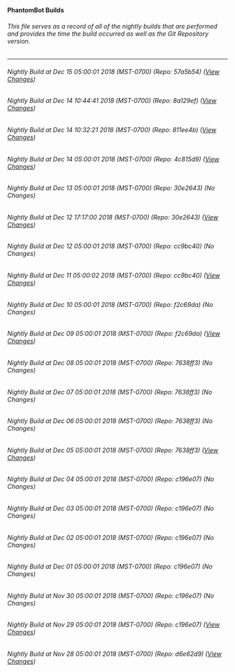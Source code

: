 **PhantomBot Builds**

###### This file serves as a record of all of the nightly builds that are performed and provides the time the build occurred as well as the Git Repository version.
-------------------------------------------------------------------------------------------------------------
###### Nightly Build at Dec 15 05:00:01 2018 (MST-0700) (Repo: 57a5b54) ([View Changes](https://github.com/PhantomBot/PhantomBot/compare/8a129ef...57a5b54))
###### Nightly Build at Dec 14 10:44:41 2018 (MST-0700) (Repo: 8a129ef) ([View Changes](https://github.com/PhantomBot/PhantomBot/compare/811ee4b...8a129ef))
###### Nightly Build at Dec 14 10:32:21 2018 (MST-0700) (Repo: 811ee4b) ([View Changes](https://github.com/PhantomBot/PhantomBot/compare/4c815d9...811ee4b))
###### Nightly Build at Dec 14 05:00:01 2018 (MST-0700) (Repo: 4c815d9) ([View Changes](https://github.com/PhantomBot/PhantomBot/compare/30e2643...4c815d9))
###### Nightly Build at Dec 13 05:00:01 2018 (MST-0700) (Repo: 30e2643) (No Changes)
###### Nightly Build at Dec 12 17:17:00 2018 (MST-0700) (Repo: 30e2643) ([View Changes](https://github.com/PhantomBot/PhantomBot/compare/cc9bc40...30e2643))
###### Nightly Build at Dec 12 05:00:01 2018 (MST-0700) (Repo: cc9bc40) (No Changes)
###### Nightly Build at Dec 11 05:00:02 2018 (MST-0700) (Repo: cc9bc40) ([View Changes](https://github.com/PhantomBot/PhantomBot/compare/f2c69da...cc9bc40))
###### Nightly Build at Dec 10 05:00:01 2018 (MST-0700) (Repo: f2c69da) (No Changes)
###### Nightly Build at Dec 09 05:00:01 2018 (MST-0700) (Repo: f2c69da) ([View Changes](https://github.com/PhantomBot/PhantomBot/compare/7638ff3...f2c69da))
###### Nightly Build at Dec 08 05:00:01 2018 (MST-0700) (Repo: 7638ff3) (No Changes)
###### Nightly Build at Dec 07 05:00:01 2018 (MST-0700) (Repo: 7638ff3) (No Changes)
###### Nightly Build at Dec 06 05:00:01 2018 (MST-0700) (Repo: 7638ff3) (No Changes)
###### Nightly Build at Dec 05 05:00:01 2018 (MST-0700) (Repo: 7638ff3) ([View Changes](https://github.com/PhantomBot/PhantomBot/compare/c196e07...7638ff3))
###### Nightly Build at Dec 04 05:00:01 2018 (MST-0700) (Repo: c196e07) (No Changes)
###### Nightly Build at Dec 03 05:00:01 2018 (MST-0700) (Repo: c196e07) (No Changes)
###### Nightly Build at Dec 02 05:00:01 2018 (MST-0700) (Repo: c196e07) (No Changes)
###### Nightly Build at Dec 01 05:00:01 2018 (MST-0700) (Repo: c196e07) (No Changes)
###### Nightly Build at Nov 30 05:00:01 2018 (MST-0700) (Repo: c196e07) (No Changes)
###### Nightly Build at Nov 29 05:00:01 2018 (MST-0700) (Repo: c196e07) ([View Changes](https://github.com/PhantomBot/PhantomBot/compare/d6e62d9...c196e07))
###### Nightly Build at Nov 28 05:00:01 2018 (MST-0700) (Repo: d6e62d9) ([View Changes](https://github.com/PhantomBot/PhantomBot/compare/ecb826c...d6e62d9))
